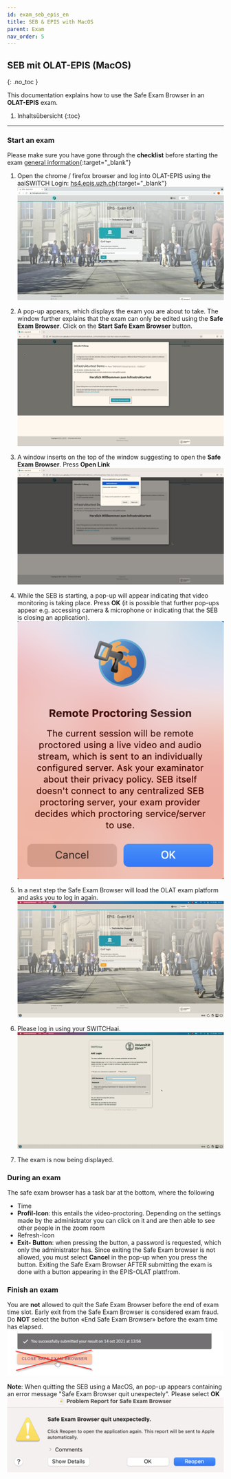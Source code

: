 ```yaml
---
id: exam_seb_epis_en
title: SEB & EPIS with MacOS
parent: Exam
nav_order: 5
---
```


## SEB mit OLAT-EPIS (MacOS)
{: .no_toc }

This documentation explains how to use the Safe Exam Browser in an **OLAT-EPIS** exam.

1. Inhaltsübersicht
{:toc}

---

### Start an exam
Please make sure you have gone through the **checklist** before starting the exam [general information](https://uzh-oec.github.io/seb-en/exam_general_en.html){:target="_blank"}

1. Open the chrome / firefox browser and log into OLAT-EPIS using the aaiSWITCH Login: [hs4.epis.uzh.ch](hs4.epis.uzh.ch){:target="_blank"}
[![SEB-OLAT-Login](assets/SEB_Olat_Login.png)](assets/SEB_Olat_Login.png)

1. A pop-up appears, which displays the exam you are about to take. The window further explains that the exam can only be edited using the **Safe Exam Browser**. Click on the **Start Safe Exam Browser** button.
[![SEB-Epis-start-Mac](assets/SEB_Epis_openbrowser.jpg)](assets/SEB_Epis_openbrowser.jpg)

1. A window inserts on the top of the window suggesting to open the **Safe Exam Browser**. Press **Open Link**
[![SEB-Epis-Popup-Mac](assets/SEB_Epis_popup_mac.png)](assets/SEB_Epis_popup_mac.png)

1. While the SEB is starting, a pop-up will appear indicating that video monitoring is taking place. Press **OK** (it is possible that further pop-ups appear e.g. accessing camera & microphone or indicating that the SEB is closing an application).
[![SEB-Epis-startSEB-Mac](assets/SEB_Epis_remoteproctoring_mac.png)](assets/SEB_Epis_remoteproctoring_mac.png)

1. In a next step the Safe Exam Browser will load the OLAT exam platform and asks you to log in again. 
[![SEB-Epis-LoginOlatSEB-Mac](assets/SEB_Epis_LoginOlatSEB_mac.jpg)](assets/SEB_Epis_LoginOlatSEB_mac.jpg)

1. Please log in using your SWITCHaai.
[![SEB-Epis-LoginOlatSEBAAI-Mac](assets/SEB_Epis_LoginOlatSEBAAI_mac.jpg)](assets/SEB_Epis_LoginOlatSEBAAI_mac.jpg)

1. The exam is now being displayed.


### During an exam

The safe exam browser has a task bar at the bottom, where the following 

* Time
* **Profil-Icon**: this entails the video-proctoring. Depending on the settings made by the administrator you can click on it and are then able to see other people in the zoom room
* Refresh-Icon
* **Exit- Button**: when pressing the button, a password is requested, which only the administrator has. Since exiting the Safe Exam browser is not allowed, you must select **Cancel** in the pop-up when you press the button. Exiting the Safe Exam Browser AFTER submitting the exam is done with a button appearing in the EPIS-OLAT plattfrom.


### Finish an exam
You are **not** allowed to quit the Safe Exam Browser before the end of exam time slot. Early exit from the Safe Exam Browser is considered exam fraud. Do **NOT** select the button «End Safe Exam Browser» before the exam time has elapsed.
[![SEB-Ans-QuitBrowser](assets/SEB_Ans_donotquit.png)](assets/SEB_Ans_donotquit.png)

**Note**: When quitting the SEB using a MacOS, an pop-up appears containing an error message "Safe Exam Browser quit unexpectely". Please select **OK**
[![SEB-Ans-Error-Mac](assets/SEB_Ans_postquit_mac.png)](assets/SEB_Ans_postquit_mac.png)
